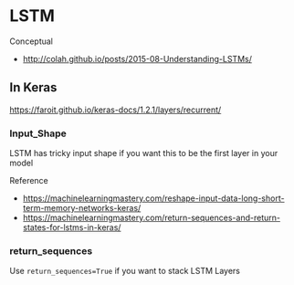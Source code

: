 # LSTM

Conceptual 

- http://colah.github.io/posts/2015-08-Understanding-LSTMs/

## In Keras 

https://faroit.github.io/keras-docs/1.2.1/layers/recurrent/

### Input_Shape 

LSTM has tricky input shape if you want this to be the first layer in your model 

Reference 

- https://machinelearningmastery.com/reshape-input-data-long-short-term-memory-networks-keras/
- https://machinelearningmastery.com/return-sequences-and-return-states-for-lstms-in-keras/


### return_sequences
Use `return_sequences=True` if you want to stack LSTM Layers 


